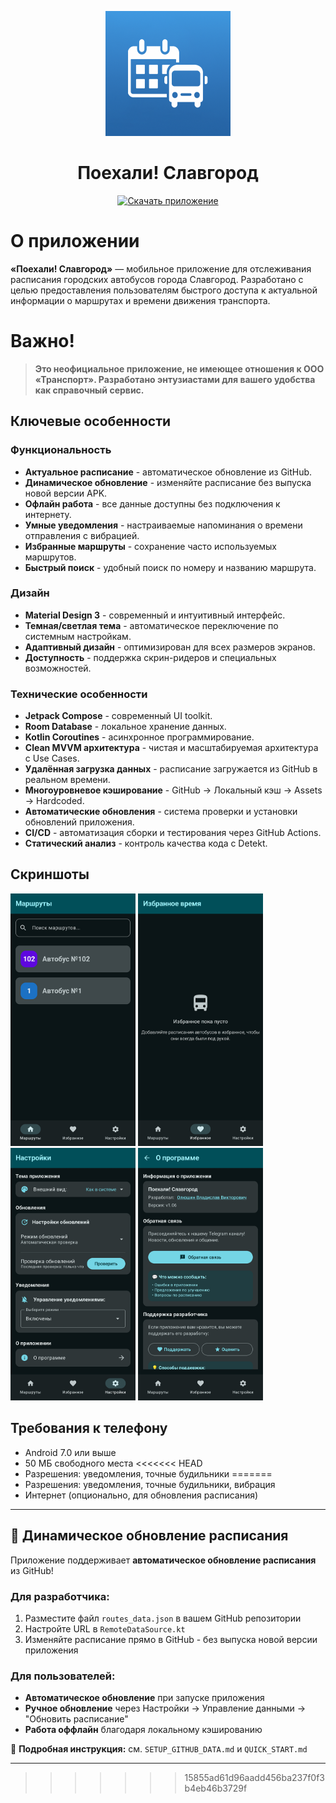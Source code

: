 <div align="center">
    <p>
        <img src="https://github.com/VseMirka200/lets_go_slavgorod/blob/main/materials/icon/icon.png" alt="Логотип ByeDPI" width="200" />
    </p>
    <h1>Поехали! Славгород</h1>
    <p>
        <a href="https://github.com/VseMirka200/lets_go_slavgorod/releases">
            <img src="https://img.shields.io/badge/Скачать-последнюю_версию-success?style=for-the-badge&logo=android" alt="Скачать приложение" />
        </a>
</div>

# О приложении
**«Поехали! Славгород»** — мобильное приложение для отслеживания расписания городских автобусов города Славгород. Разработано с целью предоставления пользователям быстрого доступа к актуальной информации о маршрутах и времени движения транспорта.

# Важно!
> **Это неофициальное приложение, не имеющее отношения к ООО «Транспорт». Разработано энтузиастами для вашего удобства как справочный сервис.**

## Ключевые особенности

### **Функциональность**
- **Актуальное расписание** - автоматическое обновление из GitHub.
- **Динамическое обновление** - изменяйте расписание без выпуска новой версии APK.
- **Офлайн работа** - все данные доступны без подключения к интернету.
- **Умные уведомления** - настраиваемые напоминания о времени отправления с вибрацией.
- **Избранные маршруты** - сохранение часто используемых маршрутов.
- **Быстрый поиск** - удобный поиск по номеру и названию маршрута.

### **Дизайн**
- **Material Design 3** - современный и интуитивный интерфейс.
- **Темная/светлая тема** - автоматическое переключение по системным настройкам.
- **Адаптивный дизайн** - оптимизирован для всех размеров экранов.
- **Доступность** - поддержка скрин-ридеров и специальных возможностей.

### **Технические особенности**
- **Jetpack Compose** - современный UI toolkit.
- **Room Database** - локальное хранение данных.
- **Kotlin Coroutines** - асинхронное программирование.
- **Clean MVVM архитектура** - чистая и масштабируемая архитектура с Use Cases.
- **Удалённая загрузка данных** - расписание загружается из GitHub в реальном времени.
- **Многоуровневое кэширование** - GitHub → Локальный кэш → Assets → Hardcoded.
- **Автоматические обновления** - система проверки и установки обновлений приложения.
- **CI/CD** - автоматизация сборки и тестирования через GitHub Actions.
- **Статический анализ** - контроль качества кода с Detekt.

## Скриншоты
<img width="200" alt="Главный экран" src="materials/screenshot/1.jpg"/> <img width="200" alt="Расписание маршрута" src="materials/screenshot/2.jpg"/> <img width="200" alt="Настройки уведомлений" src="materials/screenshot/3.jpg"/> <img width="200" alt="Настройки уведомлений" src="materials/screenshot/4.jpg"/>

## Требования к телефону
- Android 7.0 или выше
- 50 МБ свободного места
<<<<<<< HEAD
- Разрешения: уведомления, точные будильники
=======
- Разрешения: уведомления, точные будильники, вибрация
- Интернет (опционально, для обновления расписания)

---

## 🔄 Динамическое обновление расписания

Приложение поддерживает **автоматическое обновление расписания** из GitHub!

### Для разработчика:

1. Разместите файл `routes_data.json` в вашем GitHub репозитории
2. Настройте URL в `RemoteDataSource.kt`
3. Изменяйте расписание прямо в GitHub - без выпуска новой версии приложения

### Для пользователей:

- **Автоматическое обновление** при запуске приложения
- **Ручное обновление** через Настройки → Управление данными → "Обновить расписание"
- **Работа оффлайн** благодаря локальному кэшированию

📖 **Подробная инструкция:** см. `SETUP_GITHUB_DATA.md` и `QUICK_START.md`

---
>>>>>>> 15855ad61d96aadd456ba237f0f3b4eb46b3729f
